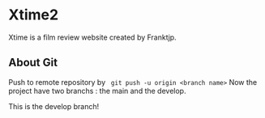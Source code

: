 # Xtime2
Xtime is a film review website created by Franktjp.


## About Git
Push to remote repository by ` git push -u origin <branch name>`
Now the project have two branchs : the main and the develop.

This is the develop branch!

